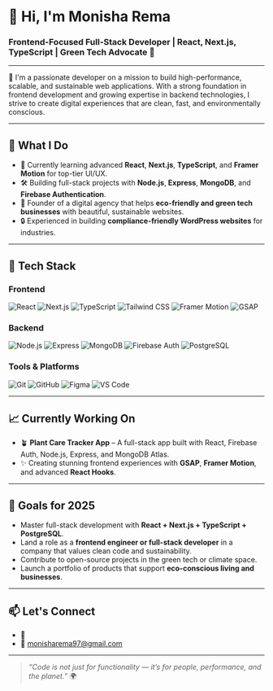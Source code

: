 # 👋 Hi, I'm Monisha Rema 
### Frontend-Focused Full-Stack Developer | React, Next.js, TypeScript | Green Tech Advocate 🌱  

---

🚀 I'm a passionate developer on a mission to build high-performance, scalable, and sustainable web applications. With a strong foundation in frontend development and growing expertise in backend technologies, I strive to create digital experiences that are clean, fast, and environmentally conscious.

---

## 💼 What I Do

- 🧠 Currently learning advanced **React**, **Next.js**, **TypeScript**, and **Framer Motion** for top-tier UI/UX.
- 🛠️ Building full-stack projects with **Node.js**, **Express**, **MongoDB**, and **Firebase Authentication**.
- 🌿 Founder of a digital agency that helps **eco-friendly and green tech businesses** with beautiful, sustainable websites.
- 🔒 Experienced in building **compliance-friendly WordPress websites** for industries.

---

## 🧰 Tech Stack

### Frontend  
![React](https://img.shields.io/badge/-React-61DAFB?logo=react&logoColor=white&style=flat)  ![Next.js](https://img.shields.io/badge/-Next.js-000?logo=next.js&logoColor=white&style=flat)  ![TypeScript](https://img.shields.io/badge/-TypeScript-3178C6?logo=typescript&logoColor=white&style=flat)  ![Tailwind CSS](https://img.shields.io/badge/-TailwindCSS-38B2AC?logo=tailwind-css&logoColor=white&style=flat)  ![Framer Motion](https://img.shields.io/badge/-Framer--Motion-EF0179?logo=framer&logoColor=white&style=flat)  ![GSAP](https://img.shields.io/badge/-GSAP-88CE02?logo=greensock&logoColor=white&style=flat)

### Backend  
![Node.js](https://img.shields.io/badge/-Node.js-339933?logo=node.js&logoColor=white&style=flat)  ![Express](https://img.shields.io/badge/-Express-000000?logo=express&logoColor=white&style=flat)  ![MongoDB](https://img.shields.io/badge/-MongoDB-47A248?logo=mongodb&logoColor=white&style=flat)  ![Firebase Auth](https://img.shields.io/badge/-Firebase-FFCA28?logo=firebase&logoColor=white&style=flat)  ![PostgreSQL](https://img.shields.io/badge/-PostgreSQL-4169E1?logo=postgresql&logoColor=white&style=flat)

### Tools & Platforms  
![Git](https://img.shields.io/badge/-Git-F05032?logo=git&logoColor=white&style=flat)  ![GitHub](https://img.shields.io/badge/-GitHub-181717?logo=github&logoColor=white&style=flat)  ![Figma](https://img.shields.io/badge/-Figma-F24E1E?logo=figma&logoColor=white&style=flat)  ![VS Code](https://img.shields.io/badge/-VSCode-007ACC?logo=visual-studio-code&logoColor=white&style=flat)

---

## 📈 Currently Working On

- 🪴 **Plant Care Tracker App** – A full-stack app built with React, Firebase Auth, Node.js, Express, and MongoDB Atlas.
- ✨ Creating stunning frontend experiences with **GSAP**, **Framer Motion**, and advanced **React Hooks**.

---

## 🎯 Goals for 2025

- Master full-stack development with **React + Next.js + TypeScript + PostgreSQL**.
- Land a role as a **frontend engineer or full-stack developer** in a company that values clean code and sustainability.
- Contribute to open-source projects in the green tech or climate space.
- Launch a portfolio of products that support **eco-conscious living and businesses**.

---

## 📫 Let's Connect

- 🔗  
- 📧 monisharema97@gmail.com

---

> *“Code is not just for functionality — it’s for people, performance, and the planet.”* 🌍

